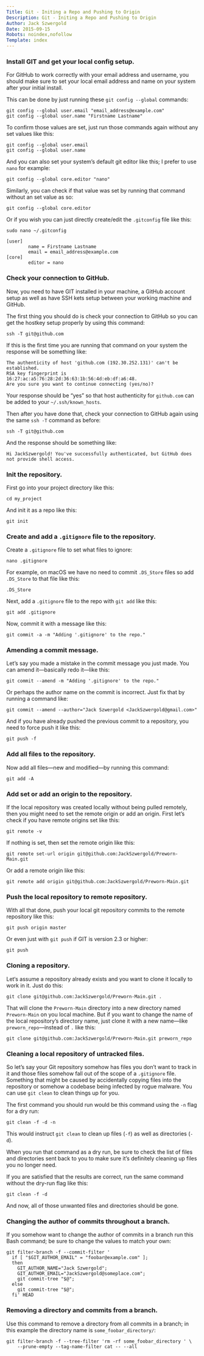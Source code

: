 ```yaml
---
Title: Git - Initing a Repo and Pushing to Origin
Description: Git - Initing a Repo and Pushing to Origin
Author: Jack Szwergold
Date: 2015-09-15
Robots: noindex,nofollow
Template: index
---
```


### Install GIT and get your local config setup.

For GitHub to work correctly with your email address and username, you should make sure to set your local email address and name on your system after your initial install.

This can be done by just running these `git config --global` commands:

	git config --global user.email "email_address@example.com"
	git config --global user.name "Firstname Lastname"

To confirm those values are set, just run those commands again without any set values like this:

    git config --global user.email
    git config --global user.name

And you can also set your system’s default git editor like this; I prefer to use `nano` for example:

	git config --global core.editor "nano"

Similarly, you can check if that value was set by running that command without an set value as so:

	git config --global core.editor

Or if you wish you can just directly create/edit the `.gitconfig` file like this:

	sudo nano ~/.gitconfig
	
	[user]
	        name = Firstname Lastname
	        email = email_address@example.com
	[core]
	        editor = nano

### Check your connection to GitHub.

Now, you need to have GIT installed in your machine, a GitHub account setup as well as have SSH kets setup between your working machine and GitHub.

The first thing you should do is check your connection to GitHub so you can get the hostkey setup properly by using this command:

    ssh -T git@github.com

If this is the first time you are running that command on your system the response will be something like:

	The authenticity of host 'github.com (192.30.252.131)' can't be established.
	RSA key fingerprint is 16:27:ac:a5:76:28:2d:36:63:1b:56:4d:eb:df:a6:48.
	Are you sure you want to continue connecting (yes/no)?

Your response should be “yes” so that host authenticity for `github.com` can be added to your `~/.ssh/known_hosts`.

Then after you have done that, check your connection to GitHub again using the same `ssh -T` command as before:

    ssh -T git@github.com

And the response should be something like:

	Hi JackSzwergold! You've successfully authenticated, but GitHub does not provide shell access.

### Init the repository.

First go into your project directory like this:

	cd my_project

And init it as a repo like this:

    git init

### Create and add a `.gitignore` file to the repository.

Create a `.gitignore` file to set what files to ignore:

    nano .gitignore

For example, on macOS we have no need to commit `.DS_Store` files so add `.DS_Store` to that file like this:

	.DS_Store

Next, add a `.gitignore` file to the repo with `git add` like this:

	git add .gitignore

Now, commit it with a message like this:

	git commit -a -m "Adding '.gitignore' to the repo."

### Amending a commit message.

Let’s say you made a mistake in the commit message you just made. You can amend it—basically redo it—like this:

	git commit --amend -m "Adding '.gitignore' to the repo."

Or perhaps the author name on the commit is incorrect. Just fix that by running a command like:

    git commit --amend --author="Jack Szwergold <JackSzwergold@gmail.com>"

And if you have already pushed the previous commit to a repository, you need to force push it like this:

    git push -f

### Add all files to the repository.

Now add all files—new and modified—by running this command:

    git add -A

### Add set or add an origin to the repository.

If the local repository was created locally without being pulled remotely, then you might need to set the remote origin or add an origin. First let’s check if you have remote origins set like this:

    git remote -v

If nothing is set, then set the remote origin like this:

	git remote set-url origin git@github.com:JackSzwergold/Preworn-Main.git

Or add a remote origin like this:

	git remote add origin git@github.com:JackSzwergold/Preworn-Main.git

### Push the local repository to remote repository.

With all that done, push your local git repository commits to the remote repository like this:

    git push origin master

Or even just with `git push` if GIT is version 2.3 or higher:

    git push

### Cloning a repository.

Let‘s assume a repository already exists and you want to clone it locally to work in it. Just do this:

    git clone git@github.com:JackSzwergold/Preworn-Main.git .

That will clone the `Preworn-Main` directory into a new directory named `Preworn-Main` on you local machine. But if you want to change the name of the local repository’s directory name, just clone it with a new name—like `preworn_repo`—instead of `.` like this:

    git clone git@github.com:JackSzwergold/Preworn-Main.git preworn_repo

### Cleaning a local repository of untracked files.

So let’s say your Git repository somehow has files you don’t want to track in it and those files somehow fall out of the scope of a `.gitignore` file. Something that might be caused by accidentally copying files into the repository or somehow a codebase being infected by rogue malware. You can use `git clean` to clean things up for you.

The first command you should run would be this command using the `-n` flag for a dry run:

    git clean -f -d -n

This would instruct `git clean` to clean up files (`-f`) as well as directories (`-d`).

When you run that command as a dry run, be sure to check the list of files and directories sent back to you to make sure it’s definitely cleaning up files you no longer need.

If you are satisfied that the results are correct, run the same command without the dry-run flag like this:

    git clean -f -d

And now, all of those unwanted files and directories should be gone.

### Changing the author of commits throughout a branch.

If you somehow want to change the author of commits in a branch run this Bash command; be sure to change the values to match your own:

	git filter-branch -f --commit-filter '
	  if [ "$GIT_AUTHOR_EMAIL" = "foobar@example.com" ];
	  then
	    GIT_AUTHOR_NAME="Jack Szwergold";
	    GIT_AUTHOR_EMAIL="JackSzwergold@someplace.com";
	    git commit-tree "$@";
	  else
	    git commit-tree "$@";
	  fi' HEAD

### Removing a directory and commits from a branch.

Use this command to remove a directory from all commits in a branch; in this example the directory name is `some_foobar_directory/`:

	git filter-branch -f --tree-filter 'rm -rf some_foobar_directory ' \
		--prune-empty --tag-name-filter cat -- --all
